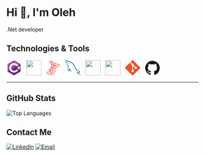 # Hi 👋, I'm Oleh

.Net developer 


## Technologies & Tools

<img src="https://raw.githubusercontent.com/devicons/devicon/master/icons/csharp/csharp-original.svg" width="40" height="40"/> &nbsp;
<img src="https://raw.githubusercontent.com/dotnet/brand/main/logo/dotnet-logo.svg" width="40" height="40"/> &nbsp;
<img src="https://raw.githubusercontent.com/devicons/devicon/master/icons/microsoftsqlserver/microsoftsqlserver-plain.svg" width="40" height="40"/> &nbsp;
<img src="https://raw.githubusercontent.com/devicons/devicon/master/icons/mysql/mysql-original.svg" width="40" height="40"/> &nbsp;
<img src="https://www.vectorlogo.zone/logos/redis/redis-icon.svg" width="40" height="40"/> &nbsp;
<img src="https://www.vectorlogo.zone/logos/getpostman/getpostman-icon.svg" width="40" height="40"/> &nbsp;
<img src="https://raw.githubusercontent.com/devicons/devicon/master/icons/git/git-original.svg" width="40" height="40"/> &nbsp;
<img src="https://raw.githubusercontent.com/devicons/devicon/master/icons/github/github-original.svg" width="40" height="40"/> &nbsp;




---

## GitHub Stats

![Top Languages](https://github-readme-stats.vercel.app/api/top-langs/?username=oket23&layout=compact&theme=tokyonight)  

## Contact Me

[![LinkedIn](https://img.shields.io/badge/LinkedIn-0A66C2?style=for-the-badge&logo=linkedin&logoColor=white)](https://www.linkedin.com/in/oleg-golub/)
[![Email](https://img.shields.io/badge/Email-D14836?style=for-the-badge&logo=gmail&logoColor=white)](mailto:oleggolub460@gmail.com)
